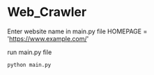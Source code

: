 # Web_Crawler

Enter website name in main.py file
HOMEPAGE = 'https://www.example.com/'

run main.py file

```bash
python main.py
```
